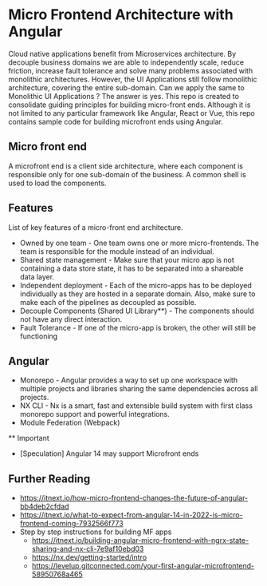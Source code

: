 # Micro Frontend Architecture with Angular 

Cloud native applications benefit from Microservices architecture. By decouple business domains we are able to independently scale, reduce friction, increase fault tolerance and solve many problems associated with monolithic architectures. However, the UI Applications still follow monolithic architecture, covering the entire sub-domain. Can we apply the same to Monolithic UI Applications ? The answer is yes. This repo is created to consolidate guiding principles for building micro-front ends. Although it is not limited to any particular framework like Angular, React or Vue, this repo contains sample code for building microfront ends using Angular.  

## Micro front end
A microfront end is a client side architecture, where each component is responsible only for one sub-domain of the business. A common shell is used to load the components.

## Features
List of key features of a micro-front end architecture.
- Owned by one team - One team owns one or more micro-frontends. The team is responsible for the module instead of an individual.
- Shared state management - Make sure that your micro app is not containing a data store state, it has to be separated into a shareable data layer. 
- Independent deployment - Each of the micro-apps has to be deployed individually as they are hosted in a separate domain. Also, make sure to make each of the pipelines as decoupled as possible.
- Decouple Components (Shared UI Library**) - The components should not have any direct interaction. 
- Fault Tolerance -  If one of the micro-app is broken, the other will still be functioning

## Angular 
- Monorepo - Angular provides a way to set up one workspace with multiple projects and libraries sharing the same dependencies across all projects. 
- NX CLI - Nx is a smart, fast and extensible build system with first class monorepo support and powerful integrations.
- Module Federation (Webpack)



** Important
- [Speculation] Angular 14 may support Microfront ends 

## Further Reading
- https://itnext.io/how-micro-frontend-changes-the-future-of-angular-bb4deb2cfdad
- https://itnext.io/what-to-expect-from-angular-14-in-2022-is-micro-frontend-coming-7932566f773
- Step by step instructions for building MF apps 
  - https://itnext.io/building-angular-micro-frontend-with-ngrx-state-sharing-and-nx-cli-7e9af10ebd03
  - https://nx.dev/getting-started/intro
  - https://levelup.gitconnected.com/your-first-angular-microfrontend-58950768a465